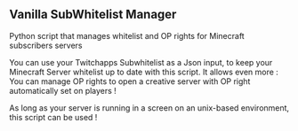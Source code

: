 ## Vanilla SubWhitelist Manager

Python script that manages whitelist and OP rights for Minecraft subscribers servers

You can use your Twitchapps Subwhitelist as a Json input, to keep your Minecraft Server whitelist up to date with this script.
It allows even more : You can manage OP rights to open a creative server with OP right automatically set on players ! 

As long as your server is running in a screen on an unix-based environment, this script can be used ! 
